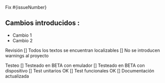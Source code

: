 Fix #{issueNumber}

##  Cambios introducidos : 
- Cambio 1
- Cambio 2

Revisión
[] Todos los textos se encuentran localizables
[] No se introducen warnings al proyecto

Testeo
[] Testeado en BETA con emulador
[] Testeado en BETA con dispositivo
[] Test unitarios OK
[] Test funcionales OK
[] Documentación actualizada

